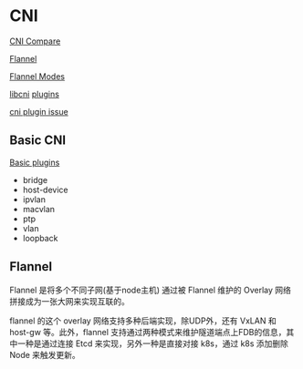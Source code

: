 # CNI

[CNI Compare](https://www.hwchiu.com/cni-compare.html)

[Flannel](https://www.kubernetes.org.cn/2270.html)

[Flannel Modes](https://www.cnblogs.com/sandshell/p/11769642.html)

[libcni](https://github.com/containernetworking/cni)
[plugins](https://github.com/containernetworking/plugins)

[cni plugin issue](https://blog.csdn.net/github_35614077/article/details/98213572)

## Basic CNI

[Basic plugins](https://github.com/containernetworking/plugins/tree/master/plugins/main)

- bridge
- host-device
- ipvlan
- macvlan
- ptp
- vlan
- loopback

## Flannel

Flannel 是将多个不同子网(基于node主机) 通过被 Flannel 维护的 Overlay 网络拼接成为一张大网来实现互联的。

flannel 的这个 overlay 网络支持多种后端实现，除UDP外，还有 VxLAN 和 host-gw 等。此外，flannel 支持通过两种模式来维护隧道端点上FDB的信息，其中一种是通过连接 Etcd 来实现，另外一种是直接对接 k8s，通过 k8s 添加删除 Node 来触发更新。

